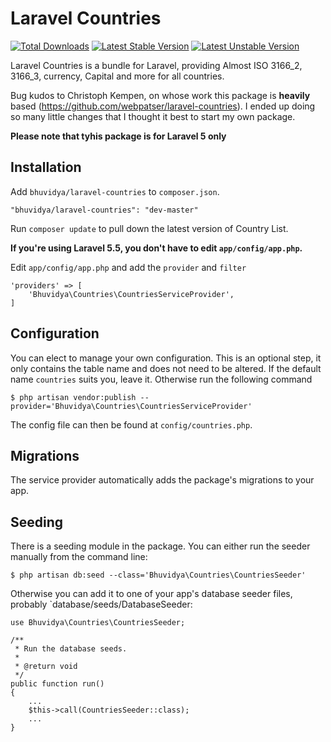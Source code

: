 # Laravel Countries

[![Total Downloads](https://poser.pugx.org/bhuvidya/laravel-countries/downloads.svg)](https://packagist.org/packages/bhuvidya/laravel-countries)
[![Latest Stable Version](https://poser.pugx.org/bhuvidya/laravel-countries/v/stable.svg)](https://packagist.org/packages/bhuvidya/laravel-countries)
[![Latest Unstable Version](https://poser.pugx.org/bhuvidya/laravel-countries/v/unstable.svg)](https://packagist.org/packages/bhuvidya/laravel-countries)

Laravel Countries is a bundle for Laravel, providing Almost ISO 3166_2, 3166_3, currency, Capital and more for all countries.

Bug kudos to Christoph Kempen, on whose work this package is **heavily** based (https://github.com/webpatser/laravel-countries). I ended up doing so many little changes that I thought it best to start my own package.

**Please note that tyhis package is for Laravel 5 only**

## Installation

Add `bhuvidya/laravel-countries` to `composer.json`.

    "bhuvidya/laravel-countries": "dev-master"
    
Run `composer update` to pull down the latest version of Country List.

**If you're using Laravel 5.5, you don't have to edit `app/config/app.php`.**

Edit `app/config/app.php` and add the `provider` and `filter`

    'providers' => [
        'Bhuvidya\Countries\CountriesServiceProvider',
    ]


## Configuration

You can elect to manage your own configuration. This is an optional step, it only contains the table name and does
not need to be altered. If the default name `countries` suits you, leave it. Otherwise run the following command

    $ php artisan vendor:publish --provider='Bhuvidya\Countries\CountriesServiceProvider'

The config file can then be found at `config/countries.php`.


## Migrations

The service provider automatically adds the package's migrations to your app.


## Seeding

There is a seeding module in the package. You can either run the seeder manually from the command line:

    $ php artisan db:seed --class='Bhuvidya\Countries\CountriesSeeder'

Otherwise you can add it to one of your app's database seeder files, probably `database/seeds/DatabaseSeeder:

    use Bhuvidya\Countries\CountriesSeeder;

    /**  
     * Run the database seeds.
     *    
     * @return void 
     */ 
    public function run()
    {        
        ...
        $this->call(CountriesSeeder::class);
        ...
    }

